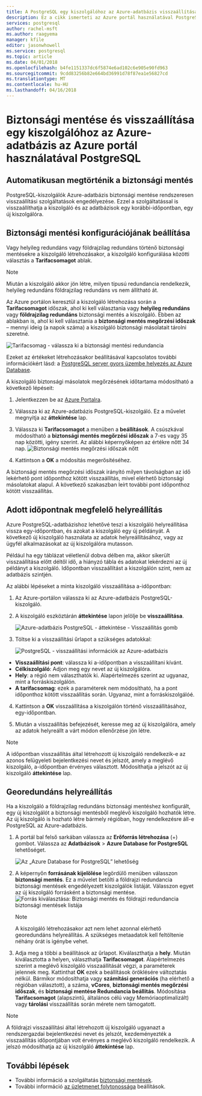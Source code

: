 ```yaml
---
title: A PostgreSQL egy kiszolgálóhoz az Azure-adatbázis visszaállítása
description: Ez a cikk ismerteti az Azure portál használatával PostgreSQL egy kiszolgálóhoz az Azure-adatbázis visszaállítása.
services: postgresql
author: rachel-msft
ms.author: raagyema
manager: kfile
editor: jasonwhowell
ms.service: postgresql
ms.topic: article
ms.date: 04/01/2018
ms.openlocfilehash: b4fe1151337dc6f5874e6ad102c6e905e90fd963
ms.sourcegitcommit: 9cdd83256b82e664bd36991d78f87ea1e56827cd
ms.translationtype: MT
ms.contentlocale: hu-HU
ms.lasthandoff: 04/16/2018
---
```

# <a name="how-to-backup-and-restore-a-server-in-azure-database-for-postgresql-using-the-azure-portal"></a>Biztonsági mentése és visszaállítása egy kiszolgálóhoz az Azure-adatbázis az Azure portál használatával PostgreSQL

## <a name="backup-happens-automatically"></a>Automatikusan megtörténik a biztonsági mentés
PostgreSQL-kiszolgálók Azure-adatbázis biztonsági mentése rendszeresen visszaállítási szolgáltatások engedélyezése. Ezzel a szolgáltatással is visszaállíthatja a kiszolgáló és az adatbázisok egy korábbi-időpontban, egy új kiszolgálóra.

## <a name="set-backup-configuration"></a>Biztonsági mentési konfigurációjának beállítása

Vagy helyileg redundáns vagy földrajzilag redundáns történő biztonsági mentésekre a kiszolgáló létrehozásakor, a kiszolgáló konfigurálása közötti választás a **Tarifacsomagot** ablak.

> [!NOTE]
> Miután a kiszolgáló akkor jön létre, milyen típusú redundancia rendelkezik, helyileg redundáns földrajzilag redundáns vs nem állítható át.
>

Az Azure portálon keresztül a kiszolgáló létrehozása során a **Tarifacsomagot** időszak, ahol ki kell választania vagy **helyileg redundáns** vagy **földrajzilag redundáns** biztonsági mentés a kiszolgáló. Ebben az ablakban is, ahol ki kell választania a **biztonsági mentés megőrzési időszak** – mennyi ideig (a napok száma) a kiszolgáló biztonsági másolatait tárolni szeretné.

   ![Tarifacsomag - válassza ki a biztonsági mentési redundancia](./media/howto-restore-server-portal/pricing-tier.png)

Ezeket az értékeket létrehozásakor beállításával kapcsolatos további információkért lásd: a [PostgreSQL server gyors üzembe helyezés az Azure Database](quickstart-create-server-database-portal.md).

A kiszolgáló biztonsági másolatok megőrzésének időtartama módosítható a következő lépéseit:
1. Jelentkezzen be az [Azure Portalra](https://portal.azure.com/).
2. Válassza ki az Azure-adatbázis PostgreSQL-kiszolgáló. Ez a művelet megnyitja az **áttekintése** lap.
3. Válassza ki **Tarifacsomagot** a menüben a **beállítások**. A csúszkával módosítható a **biztonsági mentés megőrzési időszak** a 7-es vagy 35 nap közötti, igény szerint.
Az alábbi képernyőképen az értékre nőtt 34 nap.
![Biztonsági mentés megőrzési időszak nőtt](./media/howto-restore-server-portal/3-increase-backup-days.png)

4. Kattintson a **OK** a módosítás megerősítéséhez.

A biztonsági mentés megőrzési időszak irányító milyen távolságban az idő lekérhető pont időponthoz kötött visszaállítás, mivel elérhető biztonsági másolatokat alapul. A következő szakaszban leírt további pont időponthoz kötött visszaállítás. 

## <a name="point-in-time-restore"></a>Adott időpontnak megfelelő helyreállítás
Azure PostgreSQL-adatbázishoz lehetővé teszi a kiszolgáló helyreállítása vissza egy-időpontban, és azokat a kiszolgáló egy új példányát. A következő új kiszolgáló használata az adatok helyreállításához, vagy az ügyfél alkalmazásokat az új kiszolgálóra mutasson.

Például ha egy táblázat véletlenül dobva délben ma, akkor sikerült visszaállítása előtt déltől idő, a hiányzó tábla és adatokat lekérdezni az új példányt a kiszolgáló. Időpontban visszaállítást a kiszolgálón szint, nem az adatbázis szintjén.

Az alábbi lépéseket a minta kiszolgáló visszaállítása a-időpontban:
1. Az Azure-portálon válassza ki az Azure-adatbázis PostgreSQL-kiszolgáló. 

2. A kiszolgáló eszköztárán **áttekintése** lapon jelölje be **visszaállítása**.

   ![Azure-adatbázis PostgreSQL - áttekintése - Visszaállítás gomb](./media/howto-restore-server-portal/2-server.png)

3. Töltse ki a visszaállítási űrlapot a szükséges adatokkal:

   ![PostgreSQL - visszaállítási információk az Azure-adatbázis ](./media/howto-restore-server-portal/3-restore.png)
  - **Visszaállítási pont**: válassza ki a-időpontban a visszaállítani kívánt.
  - **Célkiszolgáló**: Adjon meg egy nevet az új kiszolgálóra.
  - **Hely**: a régió nem választhatók ki. Alapértelmezés szerint az ugyanaz, mint a forráskiszolgálón.
  - **A tarifacsomag**: ezek a paraméterek nem módosítható, ha a pont időponthoz kötött visszaállítás során. Ugyanaz, mint a forráskiszolgálóé. 

4. Kattintson a **OK** visszaállítása a kiszolgálón történő visszaállításához, egy-időpontban. 

5. Miután a visszaállítás befejezését, keresse meg az új kiszolgálóra, amely az adatok helyreállt a várt módon ellenőrzése jön létre.

>[!Note]
>A időpontban visszaállítás által létrehozott új kiszolgáló rendelkezik-e az azonos felügyeleti bejelentkezési nevet és jelszót, amely a meglévő kiszolgáló, a-időpontban érvényes választott. Módosíthatja a jelszót az új kiszolgáló **áttekintése** lap.

## <a name="geo-restore"></a>Georedundáns helyreállítás
Ha a kiszolgáló a földrajzilag redundáns biztonsági mentéshez konfigurált, egy új kiszolgálót a biztonsági mentésből meglévő kiszolgáló hozhatók létre. Az új kiszolgáló is hozható létre bármely régióban, hogy rendelkezésre áll-e PostgreSQL az Azure-adatbázis.  

1. A portál bal felső sarkában válassza az **Erőforrás létrehozása** (+) gombot. Válassza az **Adatbázisok** > **Azure Database for PostgreSQL** lehetőséget.

   ![Az „Azure Database for PostgreSQL” lehetőség](./media/howto-restore-server-portal/1-navigate-to-postgres.png)

2. A képernyőn **forrásának kijelölése** legördülő menüben válasszon **biztonsági mentés**. Ez a művelet betölti a földrajzi redundancia biztonsági mentések engedélyezett kiszolgálók listáját. Válasszon egyet az új kiszolgáló forrásként a biztonsági mentése.
   ![Forrás kiválasztása: Biztonsági mentés és földrajzi redundancia biztonsági mentések listája](./media/howto-restore-server-portal/2-georestore.png)

   > [!NOTE]
   > A kiszolgáló létrehozásakor azt nem lehet azonnal elérhető georedundáns helyreállítás. A szükséges metaadatok kell feltöltenie néhány órát is igénybe vehet.
   >

3. Adja meg a többi a beállítások az űrlapot. Kiválaszthatja a **hely**. Miután kiválasztotta a helyen, választhatja **Tarifacsomagot**. Alapértelmezés szerint a meglévő kiszolgáló visszaállítását végzi, a paraméterek jelennek meg. Kattinthat **OK** ezek a beállítások öröklésére változtatás nélkül. Bármikor módosíthatja vagy **számítási generációs** (ha elérhető a régióban választott), a száma, **vCores**, **biztonsági mentés megőrzési időszak**, és **biztonsági mentése Redundancia beállítás**. Módosítása **Tarifacsomagot** (alapszintű, általános célú vagy Memóriaoptimalizált) vagy **tárolási** visszaállítás során mérete nem támogatott.

>[!Note]
>A földrajzi visszaállítási által létrehozott új kiszolgáló ugyanazt a rendszergazdai bejelentkezési nevet és jelszót, kezdeményezték a visszaállítás időpontjában volt érvényes a meglévő kiszolgáló rendelkezik. A jelszó módosíthatja az új kiszolgáló **áttekintése** lap.


## <a name="next-steps"></a>További lépések
- További információ a szolgáltatás [biztonsági mentések](concepts-backup.md).
- További információ [az üzletmenet folytonossága](concepts-business-continuity.md) beállítások.
